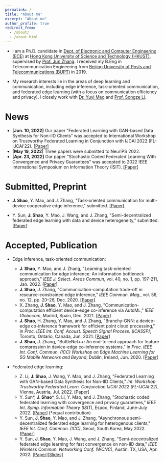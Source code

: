```yaml
---
permalink: /
title: "About me"
excerpt: "About me"
author_profile: true
redirect_from: 
  - /about/
  - /about.html
---
```


<!-- This is the front page of a website that is powered by the [academicpages template](https://github.com/academicpages/academicpages.github.io) and hosted on GitHub pages. [GitHub pages](https://pages.github.com) is a free service in which websites are built and hosted from code and data stored in a GitHub repository, automatically updating when a new commit is made to the respository. This template was forked from the [Minimal Mistakes Jekyll Theme](https://mmistakes.github.io/minimal-mistakes/) created by Michael Rose, and then extended to support the kinds of content that academics have: publications, talks, teaching, a portfolio, blog posts, and a dynamically-generated CV. You can fork [this repository](https://github.com/academicpages/academicpages.github.io) right now, modify the configuration and markdown files, add your own PDFs and other content, and have your own site for free, with no ads! An older version of this template powers my own personal website at [stuartgeiger.com](http://stuartgeiger.com), which uses [this Github repository](https://github.com/staeiou/staeiou.github.io). -->

- I am a Ph.D. candidate in [Dept. of Electronic and Computer Engineering (ECE)](https://ece.hkust.edu.hk/) at [Hong Kong University of Science and Technology (HKUST)](https://hkust.edu.hk/), supervised by [Prof. Jun Zhang](https://eejzhang.people.ust.hk/). I received my B.Eng in Telecommunication Engineering from [Beijing University of Posts and Telecommunications (BUPT)](https://www.bupt.edu.cn/) in 2019.

- My research interests lie in the areas of deep learning and communication, including edge inference, task-oriented communication, and federated edge learning (with a focus on communication efficiency and privacy). I closely work with [Dr. Yuyi Mao](https://sites.google.com/site/ymaoust) and [Prof. Songze Li](https://songzli.github.io/).

<!-- particularly in

including edge AI, task-oriented communication,
 -->
<!-- general area of machine learning and wireless communication, particularly in learning theory, high-dimensional data analysis, non-convex optimization and applications in the future wireless network.
 -->
<!-- Short Bio
======
I ...
 -->

<!-- News
======
- [Apr., 2022] One paper on coded computing and federated learning are accepted to ISIT 2022:  -->

News
======
- **[Jun. 10, 2022]** Our paper "Federated Learning with GAN-based Data Synthesis for Non-IID Clients" was accepted to International Workshop on Trustworthy Federated Learning in Conjunction with IJCAI 2022 (FL-IJCAI'22). [[Paper]](https://arxiv.org/abs/2206.05507)
- **[May 19, 2022]** Three papers were submitted to NeurIPS 2022.
- **[Apr. 23, 2022]** Our paper "Stochastic Coded Federated Learning With Convergence and Privacy Guarantees" was accepted to 2022 IEEE International Symposium on Information Theory (ISIT). [[Paper]](https://arxiv.org/abs/2201.10092)


Submitted, Preprint
======
- **J. Shao**, Y. Mao, and J. Zhang, "Task-oriented communication for multi-device cooperative edge inference," submitted. [[Paper]](https://arxiv.org/abs/2109.00172).
<!--- Z. Li, **J. Shao**, J. Wang, Y. Mao, and J. Zhang, "Federated Learning with GAN-based Data Synthesis for Non-IID Clients," sumbitted. [[Paper]](https://openreview.net/forum?id=8rpv8g3zfF)-->
- Y. Sun, **J. Shao**, Y. Mao, J. Wang, and J. Zhang, "Semi-decentralized federated edge learning with data and device heterogeneity," submitted. [[Paper]](https://arxiv.org/abs/2112.10313v1)


Accepted, Publication
======

- Edge inference, task-oriented communication:
	- **J. Shao**, Y. Mao, and J. Zhang, "Learning task-oriented communication for edge inference: An information bottleneck approach," *IEEE J. Select. Areas Commun*, vol. 40, no. 1, pp. 197-211, Jan. 2022. [[Paper]](https://arxiv.org/abs/2102.04170)
	- **J. Shao**, J. Zhang, "Communication-computation trade-off in resource-constrained edge inference," *IEEE Commun. Mag.*, vol. 58, no. 12, pp. 20–26, Dec. 2020. [[Paper]](https://arxiv.org/abs/2006.02166)
	- X. Zhang, **J. Shao**, Y. Mao, and J. Zhang, "Communication-computation efficient device-edge co-inference via AutoML," *IEEE Globecom*, Madrid, Spain, Dec. 2021. [[Paper]](https://arxiv.org/abs/2108.13009)
	- **J. Shao**, H. Zhang, Y. Mao, and J. Zhang, "Branchy-GNN: a device-edge co-inference framework for efficient point cloud processing," in *Proc. IEEE Int. Conf. Acoust. Speech Signal Process. (ICASSP)*, Toronto, Ontario, Canada, Jun. 2021. [[Paper]](https://arxiv.org/abs/2011.02422)
	- **J. Shao**, J. Zhang, "BottleNet++: An end-to-end approach for feature compression in device-edge co-inference systems," in *Proc. IEEE Int. Conf. Commun. (ICC) Workshop on Edge Machine Learning for 5G Mobile Networks and Beyond*, Dublin, Ireland, Jun. 2020. [[Paper]](https://arxiv.org/abs/1910.14315)

- Federated edge learning:
	- Z. Li, **J. Shao**, J. Wang, Y. Mao, and J. Zhang, "Federated Learning with GAN-based Data Synthesis for Non-IID Clients," *Int. Workshop Trustworthy Federated Learn. Conjunction IJCAI 2022 (FL-IJCAI'22)*, Vienna, Austria, Jul. 2022. [[Paper]](https://arxiv.org/abs/2206.05507)
	- Y. Sun\*, **J. Shao**\*, S. Li, Y. Mao, and J. Zhang, "Stochastic coded federated learning with convergence and privacy guarantees," *IEEE Int. Symp. Information Theory (ISIT)*, Espoo, Finland, June-July 2022. [[Paper]](https://arxiv.org/abs/2201.10092) (\*equal contribution)
	- Y. Sun, **J. Shao**, Y. Mao, and J. Zhang, "Asynchronous semi-decentralized federated edge learning for heterogenous clients," *IEEE Int. Conf. Commun. (ICC)*, Seoul, South Korea, May 2022. [[Paper]](https://arxiv.org/abs/2112.04737)
	- Y. Sun, **J. Shao**, Y. Mao, J. Wang, and J. Zhang, "Semi-decentralized federated edge learning for fast convergence on non-IID data," *IEEE Wireless Commun. Networking Conf. (WCNC)*, Austin, TX, USA, Apr. 2022. [[Paper]](https://arxiv.org/abs/2104.12678)[[Slides]](https://hiyuchang.github.io/assets/slides/SD-FEEL_2022WCNC.pdf)
 

<!-- Like many other Jekyll-based GitHub Pages templates, academicpages makes you separate the website's content from its form. The content & metadata of your website are in structured markdown files, while various other files constitute the theme, specifying how to transform that content & metadata into HTML pages. You keep these various markdown (.md), YAML (.yml), HTML, and CSS files in a public GitHub repository. Each time you commit and push an update to the repository, the [GitHub pages](https://pages.github.com/) service creates static HTML pages based on these files, which are hosted on GitHub's servers free of charge. -->

<!-- Many of the features of dynamic content management systems (like Wordpress) can be achieved in this fashion, using a fraction of the computational resources and with far less vulnerability to hacking and DDoSing. You can also modify the theme to your heart's content without touching the content of your site. If you get to a point where you've broken something in Jekyll/HTML/CSS beyond repair, your markdown files describing your talks, publications, etc. are safe. You can rollback the changes or even delete the repository and start over -- just be sure to save the markdown files! Finally, you can also write scripts that process the structured data on the site, such as [this one](https://github.com/academicpages/academicpages.github.io/blob/master/talkmap.ipynb) that analyzes metadata in pages about talks to display [a map of every location you've given a talk](https://academicpages.github.io/talkmap.html). -->

<!-- Getting started
======
1. Register a GitHub account if you don't have one and confirm your e-mail (required!)
1. Fork [this repository](https://github.com/academicpages/academicpages.github.io) by clicking the "fork" button in the top right. 
1. Go to the repository's settings (rightmost item in the tabs that start with "Code", should be below "Unwatch"). Rename the repository "[your GitHub username].github.io", which will also be your website's URL.
1. Set site-wide configuration and create content & metadata (see below -- also see [this set of diffs](http://archive.is/3TPas) showing what files were changed to set up [an example site](https://getorg-testacct.github.io) for a user with the username "getorg-testacct")
1. Upload any files (like PDFs, .zip files, etc.) to the files/ directory. They will appear at https://[your GitHub username].github.io/files/example.pdf.  
1. Check status by going to the repository settings, in the "GitHub pages" section -->

<!-- Site-wide configuration
------
The main configuration file for the site is in the base directory in [_config.yml](https://github.com/academicpages/academicpages.github.io/blob/master/_config.yml), which defines the content in the sidebars and other site-wide features. You will need to replace the default variables with ones about yourself and your site's github repository. The configuration file for the top menu is in [_data/navigation.yml](https://github.com/academicpages/academicpages.github.io/blob/master/_data/navigation.yml). For example, if you don't have a portfolio or blog posts, you can remove those items from that navigation.yml file to remove them from the header. 

Create content & metadata
------
For site content, there is one markdown file for each type of content, which are stored in directories like _publications, _talks, _posts, _teaching, or _pages. For example, each talk is a markdown file in the [_talks directory](https://github.com/academicpages/academicpages.github.io/tree/master/_talks). At the top of each markdown file is structured data in YAML about the talk, which the theme will parse to do lots of cool stuff. The same structured data about a talk is used to generate the list of talks on the [Talks page](https://academicpages.github.io/talks), each [individual page](https://academicpages.github.io/talks/2012-03-01-talk-1) for specific talks, the talks section for the [CV page](https://academicpages.github.io/cv), and the [map of places you've given a talk](https://academicpages.github.io/talkmap.html) (if you run this [python file](https://github.com/academicpages/academicpages.github.io/blob/master/talkmap.py) or [Jupyter notebook](https://github.com/academicpages/academicpages.github.io/blob/master/talkmap.ipynb), which creates the HTML for the map based on the contents of the _talks directory). -->

<!-- **Markdown generator**

I have also created [a set of Jupyter notebooks](https://github.com/academicpages/academicpages.github.io/tree/master/markdown_generator
) that converts a CSV containing structured data about talks or presentations into individual markdown files that will be properly formatted for the academicpages template. The sample CSVs in that directory are the ones I used to create my own personal website at stuartgeiger.com. My usual workflow is that I keep a spreadsheet of my publications and talks, then run the code in these notebooks to generate the markdown files, then commit and push them to the GitHub repository.

How to edit your site's GitHub repository
------
Many people use a git client to create files on their local computer and then push them to GitHub's servers. If you are not familiar with git, you can directly edit these configuration and markdown files directly in the github.com interface. Navigate to a file (like [this one](https://github.com/academicpages/academicpages.github.io/blob/master/_talks/2012-03-01-talk-1.md) and click the pencil icon in the top right of the content preview (to the right of the "Raw | Blame | History" buttons). You can delete a file by clicking the trashcan icon to the right of the pencil icon. You can also create new files or upload files by navigating to a directory and clicking the "Create new file" or "Upload files" buttons. 

Example: editing a markdown file for a talk
![Editing a markdown file for a talk](/images/editing-talk.png)

For more info
------
More info about configuring academicpages can be found in [the guide](https://academicpages.github.io/markdown/). The [guides for the Minimal Mistakes theme](https://mmistakes.github.io/minimal-mistakes/docs/configuration/) (which this theme was forked from) might also be helpful.
 -->